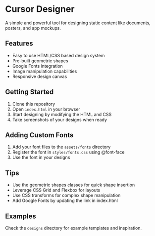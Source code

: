 # Cursor Designer

A simple and powerful tool for designing static content like documents, posters, and app mockups.

## Features

- Easy to use HTML/CSS based design system
- Pre-built geometric shapes
- Google Fonts integration
- Image manipulation capabilities
- Responsive design canvas

## Getting Started

1. Clone this repository
2. Open `index.html` in your browser
3. Start designing by modifying the HTML and CSS
4. Take screenshots of your designs when ready

## Adding Custom Fonts

1. Add your font files to the `assets/fonts` directory
2. Register the font in `styles/fonts.css` using @font-face
3. Use the font in your designs

## Tips

- Use the geometric shapes classes for quick shape insertion
- Leverage CSS Grid and Flexbox for layouts
- Use CSS transforms for complex shape manipulation
- Add Google Fonts by updating the link in index.html

## Examples

Check the `designs` directory for example templates and inspiration. 